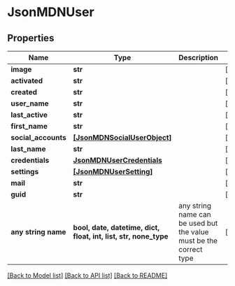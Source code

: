 # JsonMDNUser


## Properties
Name | Type | Description | Notes
------------ | ------------- | ------------- | -------------
**image** | **str** |  | [optional] 
**activated** | **str** |  | [optional] 
**created** | **str** |  | [optional] 
**user_name** | **str** |  | [optional] 
**last_active** | **str** |  | [optional] 
**first_name** | **str** |  | [optional] 
**social_accounts** | [**[JsonMDNSocialUserObject]**](JsonMDNSocialUserObject.md) |  | [optional] 
**last_name** | **str** |  | [optional] 
**credentials** | [**JsonMDNUserCredentials**](JsonMDNUserCredentials.md) |  | [optional] 
**settings** | [**[JsonMDNUserSetting]**](JsonMDNUserSetting.md) |  | [optional] 
**mail** | **str** |  | [optional] 
**guid** | **str** |  | [optional] 
**any string name** | **bool, date, datetime, dict, float, int, list, str, none_type** | any string name can be used but the value must be the correct type | [optional]

[[Back to Model list]](../README.md#documentation-for-models) [[Back to API list]](../README.md#documentation-for-api-endpoints) [[Back to README]](../README.md)


